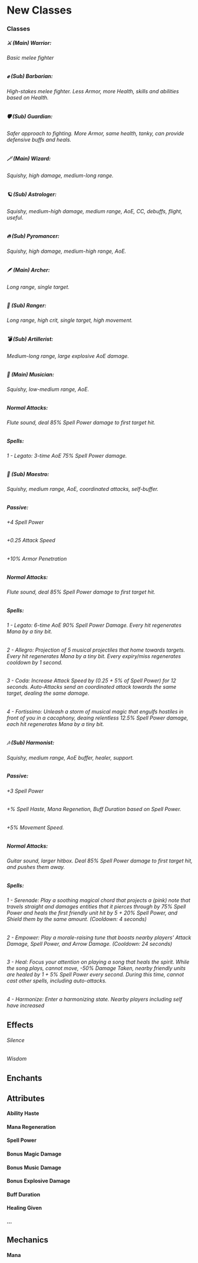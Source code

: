 # New Classes

### Classes

##### ⚔️ (Main) Warrior:
###### Basic melee fighter

##### ✊ (Sub) Barbarian:
###### High-stakes melee fighter. Less Armor, more Health, skills and abilities based on Health.

##### 🛡️ (Sub) Guardian:
###### Safer approach to fighting. More Armor, same health, tanky, can provide defensive buffs and heals.

##### 🪄 (Main) Wizard:
###### Squishy, high damage, medium-long range.

##### 🪐 (Sub) Astrologer:
###### Squishy, medium-high damage, medium range, AoE, CC, debuffs, flight, useful.

##### 🔥 (Sub) Pyromancer:
###### Squishy, high damage, medium-high range, AoE.

##### 🪶 (Main) Archer:
###### Long range, single target.

##### 🏹 (Sub) Ranger:
###### Long range, high crit, single target, high movement.

##### 💣 (Sub) Artillerist:
###### Medium-long range, large explosive AoE damage.

##### 📓 (Main) Musician:
###### Squishy, low-medium range, AoE.

##### Normal Attacks:
###### Flute sound, deal 85% Spell Power damage to first target hit.

##### Spells:
###### 1 - Legato: 3-time AoE 75% Spell Power damage.

##### 🎼 (Sub) Maestro:
###### Squishy, medium range, AoE, coordinated attacks, self-buffer.

##### Passive:
###### +4 Spell Power
###### +0.25 Attack Speed
###### +10% Armor Penetration

##### Normal Attacks:
###### Flute sound, deal 85% Spell Power damage to first target hit.

##### Spells: 
###### 1 - Legato: 6-time AoE 90% Spell Power Damage. Every hit regenerates Mana by a tiny bit.

###### 2 - Allegro: Projection of 5 musical projectiles that home towards targets. Every hit regenerates Mana by a tiny bit. Every expiry/miss regenerates cooldown by 1 second.

###### 3 - Coda: Increase Attack Speed by (0.25 + 5% of Spell Power) for 12 seconds. Auto-Attacks send an coordinated attack towards the same target, dealing the same damage.

###### 4 - Fortissimo: Unleash a storm of musical magic that engulfs hostiles in front of you in a cacophony, deaing relentless 12.5% Spell Power damage, each hit regenerates Mana by a tiny bit.

##### 🎶 (Sub) Harmonist:
###### Squishy, medium range, AoE buffer, healer, support.

##### Passive:
###### +3 Spell Power
###### +% Spell Haste, Mana Regenetion, Buff Duration based on Spell Power.
###### +5% Movement Speed.

##### Normal Attacks:
###### Guitar sound, larger hitbox. Deal 85% Spell Power damage to first target hit, and pushes them away.

##### Spells:

###### 1 - Serenade: Play a soothing magical chord that projects a (pink) note that travels straight and damages entities that it pierces through by 75% Spell Power and heals the first friendly unit hit by 5 + 20% Spell Power, and Shield them by the same amount. (Cooldown: 4 seconds)

###### 2 - Empower: Play a morale-raising tune that boosts nearby players' Attack Damage, Spell Power, and Arrow Damage. (Cooldown: 24 seconds)

###### 3 - Heal: Focus your attention on playing a song that heals the spirit. While the song plays, cannot move, -50% Damage Taken, nearby friendly units are healed by 1 + 5% Spell Power every second. During this time, cannot cast other spells, including auto-attacks.

###### 4 - Harmonize: Enter a harmonizing state. Nearby players including self have increased 

## Effects

###### Silence
###### Wisdom

## Enchants

## Attributes
#### Ability Haste
#### Mana Regeneration
#### Spell Power
#### Bonus Magic Damage
#### Bonus Music Damage
#### Bonus Explosive Damage
#### Buff Duration
#### Healing Given
#### ...

## Mechanics
#### Mana
